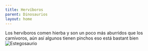 ```yaml
---
title: Hervíboros
parent: Dinosaurios
layout: home
---
```

Los hervíboros comen hierba y son un poco más aburridos que los carnívoros, aún así algunos tienen pinchos eso está bastant bien
![Estegosaurio](https://cdn.paleo.gg/games/jwe2/images/dino/stegosaurus.png)
